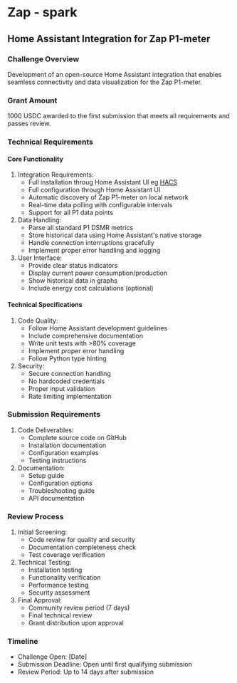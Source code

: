 # Zap - spark

## Home Assistant Integration for Zap P1-meter
### Challenge Overview
Development of an open-source Home Assistant integration that enables seamless connectivity and data visualization for the Zap P1-meter.
### Grant Amount
1000 USDC awarded to the first submission that meets all requirements and passes review.
### Technical Requirements
#### Core Functionality
1. Integration Requirements:
   - Full installation throug Home Assistant UI eg [HACS](https://www.hacs.xyz/)
   - Full configuration through Home Assistant UI
   - Automatic discovery of Zap P1-meter on local network
   - Real-time data polling with configurable intervals
   - Support for all P1 data points
2. Data Handling:
   - Parse all standard P1 DSMR metrics
   - Store historical data using Home Assistant's native storage
   - Handle connection interruptions gracefully
   - Implement proper error handling and logging
3. User Interface:
   - Provide clear status indicators
   - Display current power consumption/production
   - Show historical data in graphs
   - Include energy cost calculations (optional)
#### Technical Specifications
1. Code Quality:
   - Follow Home Assistant development guidelines
   - Include comprehensive documentation
   - Write unit tests with >80% coverage
   - Implement proper error handling
   - Follow Python type hinting
2. Security:
   - Secure connection handling
   - No hardcoded credentials
   - Proper input validation
   - Rate limiting implementation
### Submission Requirements
1. Code Deliverables:
   - Complete source code on GitHub
   - Installation documentation
   - Configuration examples
   - Testing instructions
2. Documentation:
   - Setup guide
   - Configuration options
   - Troubleshooting guide
   - API documentation
### Review Process
1. Initial Screening:
   - Code review for quality and security
   - Documentation completeness check
   - Test coverage verification
2. Technical Testing:
   - Installation testing
   - Functionality verification
   - Performance testing
   - Security assessment
3. Final Approval:
   - Community review period (7 days)
   - Final technical review
   - Grant distribution upon approval
### Timeline
- Challenge Open: [Date]
- Submission Deadline: Open until first qualifying submission
- Review Period: Up to 14 days after submission
